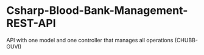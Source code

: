 # Csharp-Blood-Bank-Management-REST-API
API with one model and one controller that manages all operations (CHUBB-GUVI)
